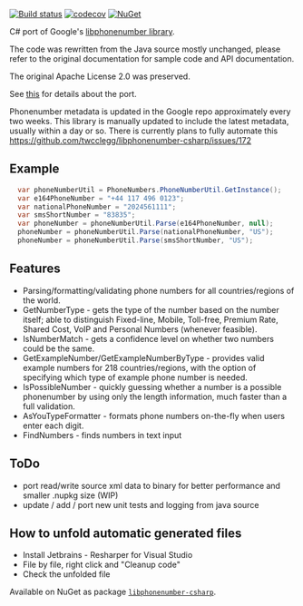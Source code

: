 [![Build status](https://ci.appveyor.com/api/projects/status/76abbk0qveot0mbo/branch/main?svg=true)](https://ci.appveyor.com/project/twcclegg/libphonenumber-csharp/branch/main)
[![codecov](https://codecov.io/gh/twcclegg/libphonenumber-csharp/branch/main/graph/badge.svg)](https://codecov.io/gh/twcclegg/libphonenumber-csharp)
[![NuGet](https://img.shields.io/nuget/dt/libphonenumber-csharp.svg)](https://www.nuget.org/packages/libphonenumber-csharp/)


C# port of Google's [libphonenumber library](https://github.com/googlei18n/libphonenumber).

  The code was rewritten from the Java source mostly unchanged, please refer to the original documentation for sample code and API documentation.

  The original Apache License 2.0 was preserved.

  See [this](https://github.com/twcclegg/libphonenumber-csharp/blob/main/csharp/README.txt "csharp/README.txt") for details about the port.

  Phonenumber metadata is updated in the Google repo approximately every two weeks. This library is manually updated to include the latest metadata, usually within a day or so. There is currently plans to fully automate this https://github.com/twcclegg/libphonenumber-csharp/issues/172

## Example

```cs
  var phoneNumberUtil = PhoneNumbers.PhoneNumberUtil.GetInstance();
  var e164PhoneNumber = "+44 117 496 0123";
  var nationalPhoneNumber = "2024561111";
  var smsShortNumber = "83835";
  var phoneNumber = phoneNumberUtil.Parse(e164PhoneNumber, null);
  phoneNumber = phoneNumberUtil.Parse(nationalPhoneNumber, "US");
  phoneNumber = phoneNumberUtil.Parse(smsShortNumber, "US");
```

## Features

  * Parsing/formatting/validating phone numbers for all countries/regions of the world.
  * GetNumberType - gets the type of the number based on the number itself; able to distinguish Fixed-line, Mobile, Toll-free, Premium Rate, Shared Cost, VoIP and Personal Numbers (whenever feasible).
  * IsNumberMatch - gets a confidence level on whether two numbers could be the same.
  * GetExampleNumber/GetExampleNumberByType - provides valid example numbers for 218 countries/regions, with the option of specifying which type of example phone number is needed.
  * IsPossibleNumber - quickly guessing whether a number is a possible phonenumber by using only the length information, much faster than a full validation.
  * AsYouTypeFormatter - formats phone numbers on-the-fly when users enter each digit.
  * FindNumbers - finds numbers in text input 

## ToDo

  * port read/write source xml data to binary for better performance and smaller .nupkg size (WIP)
  * update / add / port new unit tests and logging from java source

## How to unfold automatic generated files
  * Install Jetbrains - Resharper for Visual Studio
  * File by file, right click and "Cleanup code"
  * Check the unfolded file


Available on NuGet as package [`libphonenumber-csharp`](https://www.nuget.org/packages/libphonenumber-csharp).
